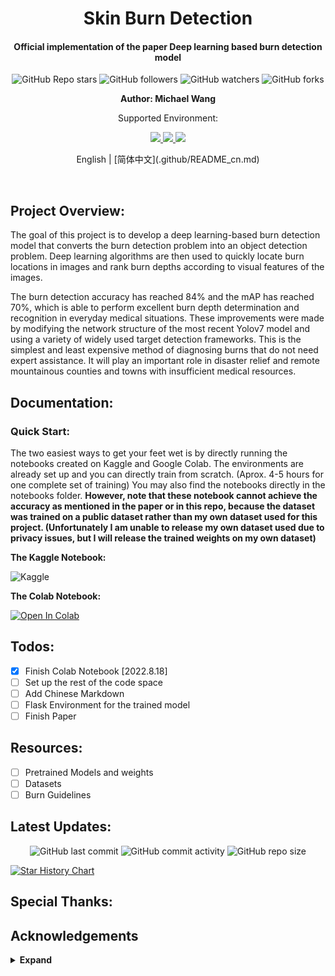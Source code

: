 

<H1 align="center">
Skin Burn Detection </H1>
<h4 align = "center">
Official implementation of the paper Deep learning based burn detection model</h4>
<p align = "center">
  <img alt="GitHub Repo stars" src="https://img.shields.io/github/stars/Michael-OvO/Burn-Detection-Classification?label=Please%20Support%20by%20Giving%20a%20Star&logoColor=blue&style=social">
  <img alt="GitHub followers" src="https://img.shields.io/github/followers/Michael-OvO?logoColor=blue&style=social">
  <img alt="GitHub watchers" src="https://img.shields.io/github/watchers/Michael-OvO/Burn-Detection-Classification?logoColor=blue&style=social">
  <img alt="GitHub forks" src="https://img.shields.io/github/forks/Michael-OvO/Burn-Detection-Classification?logoColor=blue&style=social">
</p>
<p align = "center"> <b> Author: Michael Wang</b> </p>
<p align = "center" style="bold">Supported Environment:</p> 
<div align = "center">
<a href="https://colab.research.google.com/">
  <img src="https://img.shields.io/badge/Colab-F9AB00?style=for-the-badge&logo=googlecolab&color=525252">
  </a>
  <a href="https://github.com/">
  <img src="https://img.shields.io/badge/GitHub-100000?style=for-the-badge&logo=github&logoColor=white">
  </a>
  <a href = "https://www.kaggle.com/"> 
<img src = "https://img.shields.io/badge/Kaggle-20BEFF?style=for-the-badge&logo=Kaggle&logoColor=white">
    </a>
      <br>
</div>

<p align="center">
    English | [简体中文](.github/README_cn.md) 	
</p>

​																																											


## Project Overview:

The goal of this project is to develop a deep learning-based burn detection model that converts the burn detection problem into an object detection problem. Deep learning algorithms are then used to quickly locate burn locations in images and rank burn depths according to visual features of the images.

The burn detection accuracy has reached 84% and the mAP has reached 70%, which is able to perform excellent burn depth determination and recognition in everyday medical situations. These improvements were made by modifying the network structure of the most recent Yolov7 model and using a variety of widely used target detection frameworks. This is the simplest and least expensive method of diagnosing burns that do not need expert assistance. It will play an important role in disaster relief and remote mountainous counties and towns with insufficient medical resources.

## Documentation:

### Quick Start:

The two easiest ways to get your feet wet is by directly running the notebooks created on Kaggle and Google Colab. The environments are already set up and you can directly train from scratch. (Aprox. 4-5 hours for one complete set of training) You may also find the notebooks directly in the notebooks folder. **However, note that these notebook cannot achieve the accuracy as mentioned in the paper or in this repo, because the dataset was trained on a public dataset rather than my own dataset used for this project. (Unfortunately I am unable to release my own dataset used due to privacy issues, but I will release the trained weights on my own dataset)**

**The Kaggle Notebook:**

<a href="https://www.kaggle.com/code/michaelwovo/skin-burn/notebook?scriptVersionId=103621232" target="_blank"><img align="left" alt="Kaggle" title="Open in Kaggle" src="https://kaggle.com/static/images/open-in-kaggle.svg"></a><br>

**The Colab Notebook:**

<a href="https://colab.research.google.com/github/Michael-OvO/Burn-Detection-Classification/blob/main/notebooks/colab_skin_burn(demo).ipynb" target="_parent"><img src="https://colab.research.google.com/assets/colab-badge.svg" alt="Open In Colab"/></a>

## Todos:

- [x] Finish Colab Notebook [2022.8.18]
- [ ] Set up the rest of the code space
- [ ] Add Chinese Markdown
- [ ] Flask Environment for the trained model
- [ ] Finish Paper

## Resources:

- [ ] Pretrained Models and weights
- [ ] Datasets
- [ ] Burn Guidelines

## Latest Updates:

<p align="center">
  <img alt="GitHub last commit" src="https://img.shields.io/github/last-commit/Michael-OvO/Burn-Detection-Classification?style=for-the-badge">
  <img alt="GitHub commit activity" src="https://img.shields.io/github/commit-activity/y/Michael-OvO/Burn-Detection-Classification?style=for-the-badge">
  <img alt="GitHub repo size" src="https://img.shields.io/github/repo-size/Michael-OvO/Burn-Detection-Classification?color=orange&style=for-the-badge">
</p>

[![Star History Chart](https://api.star-history.com/svg?repos=Michael-OvO/Burn-Detection-Classification&type=Date)]()


## Special Thanks:



## Acknowledgements

<details><summary> <b>Expand</b> </summary>

* [https://github.com/AlexeyAB/darknet](https://github.com/AlexeyAB/darknet)
* [https://github.com/WongKinYiu/yolor](https://github.com/WongKinYiu/yolor)
* [https://github.com/WongKinYiu/PyTorch_YOLOv4](https://github.com/WongKinYiu/PyTorch_YOLOv4)
* [https://github.com/WongKinYiu/ScaledYOLOv4](https://github.com/WongKinYiu/ScaledYOLOv4)
* [https://github.com/Megvii-BaseDetection/YOLOX](https://github.com/Megvii-BaseDetection/YOLOX)
* [https://github.com/ultralytics/yolov3](https://github.com/ultralytics/yolov3)
* [https://github.com/ultralytics/yolov5](https://github.com/ultralytics/yolov5)
* [https://github.com/DingXiaoH/RepVGG](https://github.com/DingXiaoH/RepVGG)
* [https://github.com/JUGGHM/OREPA_CVPR2022](https://github.com/JUGGHM/OREPA_CVPR2022)
* [https://github.com/TexasInstruments/edgeai-yolov5/tree/yolo-pose](https://github.com/TexasInstruments/edgeai-yolov5/tree/yolo-pose)

</details>
